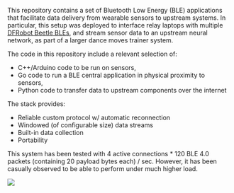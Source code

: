 This repository contains a set of Bluetooth Low Energy (BLE) applications that facilitate data delivery from wearable sensors to upstream systems. In particular, this setup was deployed to interface relay laptops with multiple [DFRobot Beetle BLEs](https://www.dfrobot.com/product-1259.html), and stream sensor data to an upstream neural network, as part of a larger dance moves trainer system. 

The code in this repository include a relevant selection of:
- C++/Arduino code to be run on sensors,
- Go code to run a BLE central application in physical proximity to sensors,
- Python code to transfer data to upstream components over the internet

The stack provides:
- Reliable custom protocol w/ automatic reconnection
- Windowed (of configurable size) data streams
- Built-in data collection
- Portability

This system has been tested with 4 active connections * 120 BLE 4.0 packets (containing 20 payload bytes each) / sec. However, it has been casually observed to be able to perform under much higher load.

![](https://user-images.githubusercontent.com/40201586/106851817-e2040d80-66f1-11eb-819b-36ccb35d8eb6.png)
